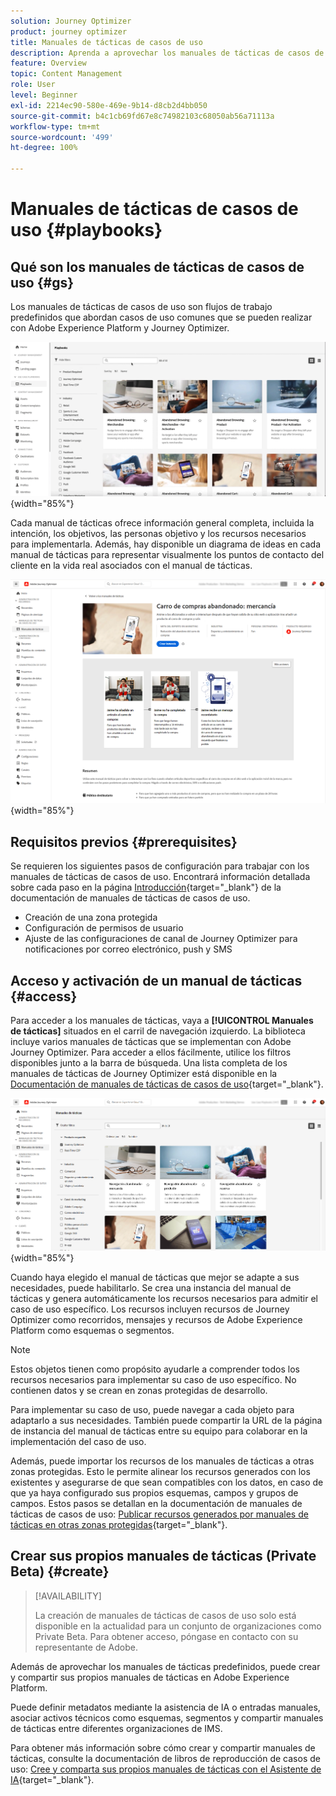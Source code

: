 ```yaml
---
solution: Journey Optimizer
product: journey optimizer
title: Manuales de tácticas de casos de uso
description: Aprenda a aprovechar los manuales de tácticas de casos de uso de Adobe Experience Platform con Adobe Journeys Optimizer.
feature: Overview
topic: Content Management
role: User
level: Beginner
exl-id: 2214ec90-580e-469e-9b14-d8cb2d4bb050
source-git-commit: b4c1cb69fd67e8c74982103c68050ab56a71113a
workflow-type: tm+mt
source-wordcount: '499'
ht-degree: 100%

---
```


# Manuales de tácticas de casos de uso {#playbooks}

## Qué son los manuales de tácticas de casos de uso {#gs}

Los manuales de tácticas de casos de uso son flujos de trabajo predefinidos que abordan casos de uso comunes que se pueden realizar con Adobe Experience Platform y Journey Optimizer.

![imagen animada que muestra manuales de tácticas de casos de uso](../rn/assets/do-not-localize/playbooks.gif){width="85%"}

Cada manual de tácticas ofrece información general completa, incluida la intención, los objetivos, las personas objetivo y los recursos necesarios para implementarla. Además, hay disponible un diagrama de ideas en cada manual de tácticas para representar visualmente los puntos de contacto del cliente en la vida real asociados con el manual de tácticas.

![Manual de tácticas del carro de compras abandonado mostrado en la vista de descubrimiento de manuales de tácticas](assets/playbooks-detail.png){width="85%"}

## Requisitos previos {#prerequisites}

Se requieren los siguientes pasos de configuración para trabajar con los manuales de tácticas de casos de uso. Encontrará información detallada sobre cada paso en la página [Introducción](https://experienceleague.adobe.com/docs/experience-platform/use-case-playbooks/playbooks/get-started.html?lang=es){target="_blank"} de la documentación de manuales de tácticas de casos de uso.

* Creación de una zona protegida
* Configuración de permisos de usuario
* Ajuste de las configuraciones de canal de Journey Optimizer para notificaciones por correo electrónico, push y SMS

## Acceso y activación de un manual de tácticas {#access}

Para acceder a los manuales de tácticas, vaya a **[!UICONTROL Manuales de tácticas]** situados en el carril de navegación izquierdo. La biblioteca incluye varios manuales de tácticas que se implementan con Adobe Journey Optimizer. Para acceder a ellos fácilmente, utilice los filtros disponibles junto a la barra de búsqueda. Una lista completa de los manuales de tácticas de Journey Optimizer está disponible en la [Documentación de manuales de tácticas de casos de uso](https://experienceleague.adobe.com/docs/experience-platform/use-case-playbooks/playbooks/playbooks-list.html?lang=es){target="_blank"}.

![Lista de manuales de tácticas con el panel de filtros abierto](assets/playbooks-filter.png){width="85%"}

Cuando haya elegido el manual de tácticas que mejor se adapte a sus necesidades, puede habilitarlo. Se crea una instancia del manual de tácticas y genera automáticamente los recursos necesarios para admitir el caso de uso específico. Los recursos incluyen recursos de Journey Optimizer como recorridos, mensajes y recursos de Adobe Experience Platform como esquemas o segmentos.

>[!NOTE]
>
>Estos objetos tienen como propósito ayudarle a comprender todos los recursos necesarios para implementar su caso de uso específico. No contienen datos y se crean en zonas protegidas de desarrollo. 

Para implementar su caso de uso, puede navegar a cada objeto para adaptarlo a sus necesidades. También puede compartir la URL de la página de instancia del manual de tácticas entre su equipo para colaborar en la implementación del caso de uso.

Además, puede importar los recursos de los manuales de tácticas a otras zonas protegidas. Esto le permite alinear los recursos generados con los existentes y asegurarse de que sean compatibles con los datos, en caso de que ya haya configurado sus propios esquemas, campos y grupos de campos. Estos pasos se detallan en la documentación de manuales de tácticas de casos de uso: [Publicar recursos generados por manuales de tácticas en otras zonas protegidas](https://experienceleague.adobe.com/docs/experience-platform/use-case-playbooks/playbooks/data-awareness.html?lang=es){target="_blank"}.

## Crear sus propios manuales de tácticas (Private Beta) {#create}

>[!AVAILABILITY]
>
>La creación de manuales de tácticas de casos de uso solo está disponible en la actualidad para un conjunto de organizaciones como Private Beta. Para obtener acceso, póngase en contacto con su representante de Adobe.

Además de aprovechar los manuales de tácticas predefinidos, puede crear y compartir sus propios manuales de tácticas en Adobe Experience Platform.

Puede definir metadatos mediante la asistencia de IA o entradas manuales, asociar activos técnicos como esquemas, segmentos y compartir manuales de tácticas entre diferentes organizaciones de IMS.

Para obtener más información sobre cómo crear y compartir manuales de tácticas, consulte la documentación de libros de reproducción de casos de uso: [Cree y comparta sus propios manuales de tácticas con el Asistente de IA](https://experienceleague.adobe.com/docs/experience-platform/use-case-playbooks/playbooks/author.html?lang=es#sharing-playbooks-sandboxes){target="_blank"}.
